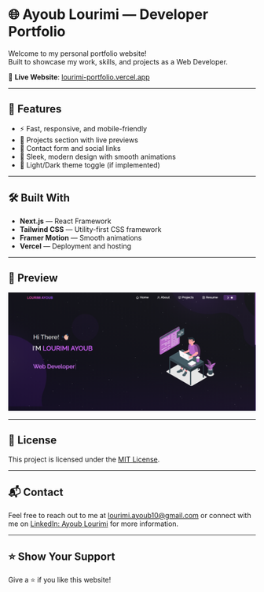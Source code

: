 # 🌐 Ayoub Lourimi — Developer Portfolio

Welcome to my personal portfolio website!  
Built to showcase my work, skills, and projects as a Web Developer.

🔗 **Live Website**: [lourimi-portfolio.vercel.app](https://lourimi-portfolio.vercel.app/)

---

## 📁 Features

- ⚡ Fast, responsive, and mobile-friendly
- 💼 Projects section with live previews
- 📧 Contact form and social links
- 🎨 Sleek, modern design with smooth animations
- 🌙 Light/Dark theme toggle (if implemented)

---

## 🛠️ Built With

- **Next.js** — React Framework  
- **Tailwind CSS** — Utility-first CSS framework  
- **Framer Motion** — Smooth animations  
- **Vercel** — Deployment and hosting

---

## 📸 Preview

![Portfolio Screenshot](./images/img.png)

---

## 📄 License

This project is licensed under the [MIT License](LICENSE).

---

## 📬 Contact

Feel free to reach out to me at [lourimi.ayoub10@gmail.com](mailto:lourimi.ayoub10@gmail.com) or connect with me on [LinkedIn: Ayoub Lourimi](https://www.linkedin.com/in/ayoublourimi/) for more information.

---

## ⭐ Show Your Support

Give a ⭐ if you like this website!
